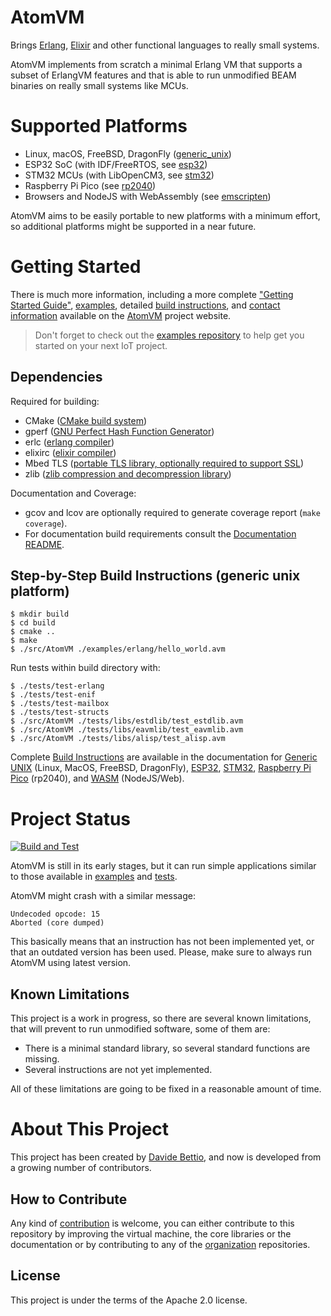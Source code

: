 <!---
  Copyright 2017-2021 Davide Bettio <davide@uninstall.it>

  SPDX-License-Identifier: Apache-2.0 OR LGPL-2.1-or-later
-->

AtomVM
===========

Brings [Erlang](https://www.erlang.org/), [Elixir](https://elixir-lang.org/) and other functional
languages to really small systems.

AtomVM implements from scratch a minimal Erlang VM that supports a subset of ErlangVM features and that is able to run unmodified BEAM binaries on really small systems like MCUs.

Supported Platforms
===================

* Linux, macOS, FreeBSD, DragonFly ([generic_unix](https://www.atomvm.net/doc/main/getting-started-guide.html#getting-started-on-the-generic-unix-platform))
* ESP32 SoC (with IDF/FreeRTOS, see [esp32](https://www.atomvm.net/doc/main/getting-started-guide.html#getting-started-on-the-esp32-platform))
* STM32 MCUs (with LibOpenCM3, see [stm32](https://www.atomvm.net/doc/main/getting-started-guide.html#getting-started-on-the-stm32-platform))
* Raspberry Pi Pico (see [rp2040](https://www.atomvm.net/doc/main/getting-started-guide.html#getting-started-on-the-raspberry-pi-pico-platform))
* Browsers and NodeJS with WebAssembly (see [emscripten](https://www.atomvm.net/doc/main/getting-started-guide.html#getting-started-with-atomvm-webassembly))

AtomVM aims to be easily portable to new platforms with a minimum effort, so additional platforms
might be supported in a near future.

Getting Started
===============
There is much more information, including a more complete
["Getting Started Guide"](https://www.atomvm.net/doc/main/getting-started-guide.html),
[examples](https://www.atomvm.net/sample-code),
detailed [build instructions](https://www.atomvm.net/doc/main/build-instructions.html),
and [contact information](https://www.atomvm.net/contact) available on the
[AtomVM](https://atomvm.net) project website.

>Don't forget to check out the [examples repository](https://github.com/atomvm/atomvm_examples) to
>help get you started on your next IoT project.

Dependencies
------------

Required for building:
* CMake ([CMake build system](https://cmake.org/))
* gperf ([GNU Perfect Hash Function Generator](https://www.gnu.org/software/gperf/manual/gperf.html))
* erlc ([erlang compiler](https://www.erlang.org/))
* elixirc ([elixir compiler](https://elixir-lang.org))
* Mbed TLS ([portable TLS library, optionally required to support SSL](https://www.trustedfirmware.org/projects/mbed-tls/))
* zlib ([zlib compression and decompression library](https://zlib.net/))

Documentation and Coverage:
* gcov and lcov are optionally required to generate coverage report (`make coverage`).
* For documentation build requirements consult the [Documentation README](doc/README.md).

Step-by-Step Build Instructions (generic unix platform)
-------------------------------------------------------

```
$ mkdir build
$ cd build
$ cmake ..
$ make
$ ./src/AtomVM ./examples/erlang/hello_world.avm
```

Run tests within build directory with:
```
$ ./tests/test-erlang
$ ./tests/test-enif
$ ./tests/test-mailbox
$ ./tests/test-structs
$ ./src/AtomVM ./tests/libs/estdlib/test_estdlib.avm
$ ./src/AtomVM ./tests/libs/eavmlib/test_eavmlib.avm
$ ./src/AtomVM ./tests/libs/alisp/test_alisp.avm
```

Complete [Build Instructions](https://www.atomvm.net/doc/main/build-instructions.html) are
available in the documentation for
[Generic UNIX](https://www.atomvm.net/doc/main/build-instructions.html) (Linux, MacOS, FreeBSD, DragonFly),
[ESP32](https://www.atomvm.net/doc/main/build-instructions.html#building-for-esp32),
[STM32](https://www.atomvm.net/doc/main/build-instructions.html#building-for-stm32),
[Raspberry Pi Pico](https://www.atomvm.net/doc/main/build-instructions.html#building-for-raspberry-pi-pico)
(rp2040), and
[WASM](https://www.atomvm.net/doc/main/build-instructions.html#building-for-nodejs-web) (NodeJS/Web).

Project Status
==============

[![Build and Test](https://github.com/atomvm/AtomVM/actions/workflows/build-and-test.yaml/badge.svg?branch=main)](https://github.com/atomvm/AtomVM/actions/workflows/build-and-test.yaml)

AtomVM is still in its early stages, but it can run simple applications similar to those available
in [examples](examples/) and [tests](tests/).

AtomVM might crash with a similar message:
```
Undecoded opcode: 15
Aborted (core dumped)
```
This basically means that an instruction has not been implemented yet, or that an outdated version has been used. Please, make sure to always run AtomVM using latest version.

Known Limitations
-----------------
This project is a work in progress, so there are several known limitations, that will prevent to run unmodified software, some of them are:
* There is a minimal standard library, so several standard functions are missing.
* Several instructions are not yet implemented.

All of these limitations are going to be fixed in a reasonable amount of time.

About This Project
==================
This project has been created by [Davide Bettio](https://github.com/bettio/), and now is developed
from a growing number of contributors.

How to Contribute
-----------------
Any kind of [contribution](CONTRIBUTING.md) is welcome, you can either contribute to this repository
by improving the virtual machine, the core libraries or the documentation or by contributing to any
of the [organization](https://github.com/atomvm) repositories.

License
-------
This project is under the terms of the Apache 2.0 license.
